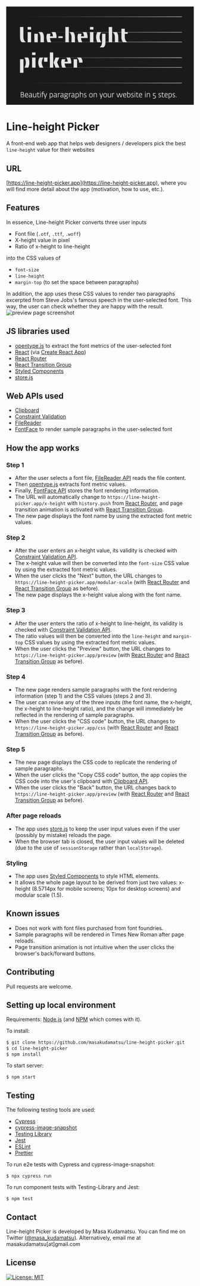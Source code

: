 ![landing page screenshot](public/pagepreview600-315.png)

# Line-height Picker

A front-end web app that helps web designers / developers pick the best
`line-height` value for their websites

## URL

[https://line-height-picker.app](https://line-height-picker.app), where you will
find more detail about the app (motivation, how to use, etc.).

## Features

In essence, Line-height Picker converts three user inputs

- Font file (`.otf`, `.ttf`, `.woff`)
- X-height value in pixel
- Ratio of x-height to line-height

into the CSS values of

- `font-size`
- `line-height`
- `margin-top` (to set the space between paragraphs)

In addition, the app uses these CSS values to render two paragraphs excerpted
from Steve Jobs's famous speech in the user-selected font. This way, the user
can check whether they are happy with the result.
![preview page screenshot](public/previewpage-screenshot.png)

## JS libraries used

- [opentype.js](https://github.com/opentypejs/opentype.js) to extract the font
  metrics of the user-selected font
- [React](https://reactjs.org/) (via
  [Create React App](https://create-react-app.dev/))
- [React Router](https://reacttraining.com/react-router/)
- [React Transition Group](https://reactcommunity.org/react-transition-group/)
- [Styled Components](https://styled-components.com/)
- [store.js](https://github.com/marcuswestin/store.js/)

## Web APIs used

- [Clipboard](https://developer.mozilla.org/en-US/docs/Web/API/Clipboard)
- [Constraint Validation](https://developer.mozilla.org/en-US/docs/Web/API/Constraint_validation)
- [FileReader](https://developer.mozilla.org/en-US/docs/Web/API/FileReader)
- [FontFace](https://developer.mozilla.org/en-US/docs/Web/API/FontFace) to
  render sample paragraphs in the user-selected font

## How the app works

### Step 1

- After the user selects a font file,
  [FileReader API](https://developer.mozilla.org/en-US/docs/Web/API/FileReader)
  reads the file content.
- Then [opentype.js](https://github.com/opentypejs/opentype.js) extracts font
  metric values.
- Finally,
  [FontFace API](https://developer.mozilla.org/en-US/docs/Web/API/FontFace)
  stores the font rendering information.
- The URL will automatically change to `https://line-height-picker.app/x-height`
  with `history.push` from
  [React Router](https://reacttraining.com/react-router/), and page transition
  animation is activated with
  [React Transition Group](https://reactcommunity.org/react-transition-group/).
- The new page displays the font name by using the extracted font metric values.

### Step 2

- After the user enters an x-height value, its validity is checked with
  [Constraint Validation API](https://developer.mozilla.org/en-US/docs/Web/API/Constraint_validation).
- The x-height value will then be converted into the `font-size` CSS value by
  using the extracted font metric values.
- When the user clicks the "Next" button, the URL changes to
  `https://line-height-picker.app/modular-scale` (with
  [React Router](https://reacttraining.com/react-router/) and
  [React Transition Group](https://reactcommunity.org/react-transition-group/)
  as before).
- The new page displays the x-height value along with the font name.

### Step 3

- After the user enters the ratio of x-height to line-height, its validity is
  checked with
  [Constraint Validation API](https://developer.mozilla.org/en-US/docs/Web/API/Constraint_validation).
- The ratio values will then be converted into the `line-height` and
  `margin-top` CSS values by using the extracted font metric values.
- When the user clicks the "Preview" button, the URL changes to
  `https://line-height-picker.app/preview` (with
  [React Router](https://reacttraining.com/react-router/) and
  [React Transition Group](https://reactcommunity.org/react-transition-group/)
  as before).

### Step 4

- The new page renders sample paragraphs with the font rendering information
  (step 1) and the CSS values (steps 2 and 3).
- The user can revise any of the three inputs (the font name, the x-height, the
  x-height to line-height ratio), and the change will immediately be reflected
  in the rendering of sample paragraphs.
- When the user clicks the "CSS code" button, the URL changes to
  `https://line-height-picker.app/css` (with
  [React Router](https://reacttraining.com/react-router/) and
  [React Transition Group](https://reactcommunity.org/react-transition-group/)
  as before).

### Step 5

- The new page displays the CSS code to replicate the rendering of sample
  paragraphs.
- When the user clicks the "Copy CSS code" button, the app copies the CSS code
  into the user's clipboard with
  [Clipboard API](https://developer.mozilla.org/en-US/docs/Web/API/Clipboard).
- When the user clicks the "Back" button, the URL changes back to
  `https://line-height-picker.app/preview` (with
  [React Router](https://reacttraining.com/react-router/) and
  [React Transition Group](https://reactcommunity.org/react-transition-group/)
  as before).

### After page reloads

- The app uses [store.js](https://github.com/marcuswestin/store.js/) to keep the
  user input values even if the user (possibly by mistake) reloads the page.
- When the browser tab is closed, the user input values will be deleted (due to
  the use of `sessionStorage` rather than `localStorage`).

### Styling

- The app uses [Styled Components](https://styled-components.com/) to style HTML
  elements.
- It allows the whole page layout to be derived from just two values: x-height
  (8.5714px for mobile screens; 10px for desktop screens) and modular scale
  (1.5).

## Known issues

- Does not work with font files purchased from font foundries.
- Sample paragraphs will be rendered in Times New Roman after page reloads.
- Page transition animation is not intuitive when the user clicks the browser's
  back/forward buttons.

## Contributing

Pull requests are welcome.

## Setting up local environment

Requirements: [Node.js](http://nodejs.org/) (and [NPM](https://npmjs.org/) which
comes with it).

To install:

```
$ git clone https://github.com/masakudamatsu/line-height-picker.git
$ cd line-height-picker
$ npm install
```

To start server:

```
$ npm start
```

## Testing

The following testing tools are used:

- [Cypress](https://www.cypress.io/)
- [cypress-image-snapshot](https://www.npmjs.com/package/cypress-image-snapshot)
- [Testing Library](https://testing-library.com/)
- [Jest](https://jestjs.io/)
- [ESLint](https://eslint.org/)
- [Prettier](https://prettier.io/)

To run e2e tests with Cypress and cypress-image-snapshot:

```
$ npx cypress run
```

To run component tests with Testing-Library and Jest:

```
$ npm test
```

## Contact

Line-height Picker is developed by Masa Kudamatsu. You can find me on Twitter
([@masa_kudamatsu](https://twitter.com/masa_kudamatsu)). Alternatively, email me
at masakudamatsu[at]gmail.com

## License

[![License: MIT](https://img.shields.io/badge/License-MIT-yellow.svg)](https://opensource.org/licenses/MIT)

